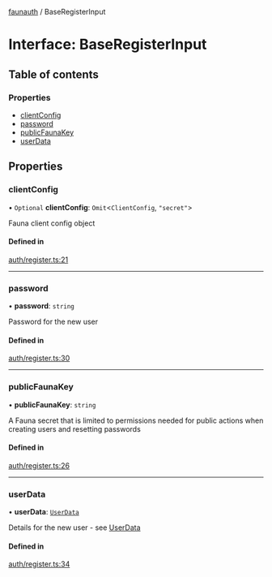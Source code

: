 [faunauth](../index.md) / BaseRegisterInput

# Interface: BaseRegisterInput

## Table of contents

### Properties

- [clientConfig](BaseRegisterInput.md#clientconfig)
- [password](BaseRegisterInput.md#password)
- [publicFaunaKey](BaseRegisterInput.md#publicfaunakey)
- [userData](BaseRegisterInput.md#userdata)

## Properties

### clientConfig

• `Optional` **clientConfig**: `Omit`<`ClientConfig`, ``"secret"``\>

Fauna client config object

#### Defined in

[auth/register.ts:21](https://github.com/alexnitta/faunauth/blob/c913d73/src/auth/register.ts#L21)

___

### password

• **password**: `string`

Password for the new user

#### Defined in

[auth/register.ts:30](https://github.com/alexnitta/faunauth/blob/c913d73/src/auth/register.ts#L30)

___

### publicFaunaKey

• **publicFaunaKey**: `string`

A Fauna secret that is limited to permissions needed for public actions when creating users
and resetting passwords

#### Defined in

[auth/register.ts:26](https://github.com/alexnitta/faunauth/blob/c913d73/src/auth/register.ts#L26)

___

### userData

• **userData**: [`UserData`](UserData.md)

Details for the new user - see [UserData](UserData.md)

#### Defined in

[auth/register.ts:34](https://github.com/alexnitta/faunauth/blob/c913d73/src/auth/register.ts#L34)

